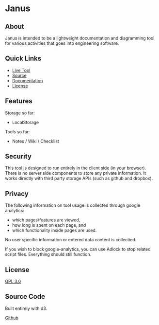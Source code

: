 # Janus

## About

Janus is intended to be a lightweight documentation and diagramming tool for
various activities that goes into engineering software.

## Quick Links

* [Live Tool](https://nahidakbar.github.io/janus/)
* [Source](https://github.com/nahidakbar/janus)
* [Documentation](https://nahidakbar.github.io/janus/doc/)
* [License](https://github.com/nahidakbar/janus/blob/master/LICENSE.md)

## Features

Storage so far:

* LocalStorage

Tools so far:

* Notes / Wiki / Checklist

## Security

This tool is designed to run entirely in the client side (in your browser).
There is no server side components to store any private information.
It works directly with third party storage APIs (such as github and dropbox).

## Privacy

The following information on tool usage is collected through google
analytics:

* which pages/features are viewed,
* how long is spent on each page, and
* which functionality inside pages are used.

No user specific information or entered data content is collectied.

If you wish to block google-analytics, you can use Adlock to stop related
script files. Everything should still function.

## License

[GPL 3.0](https://github.com/nahidakbar/janus/blob/master/LICENSE.md)

## Source Code

Built entirely with d3.

[Github](https://github.com/nahidakbar/janus)
